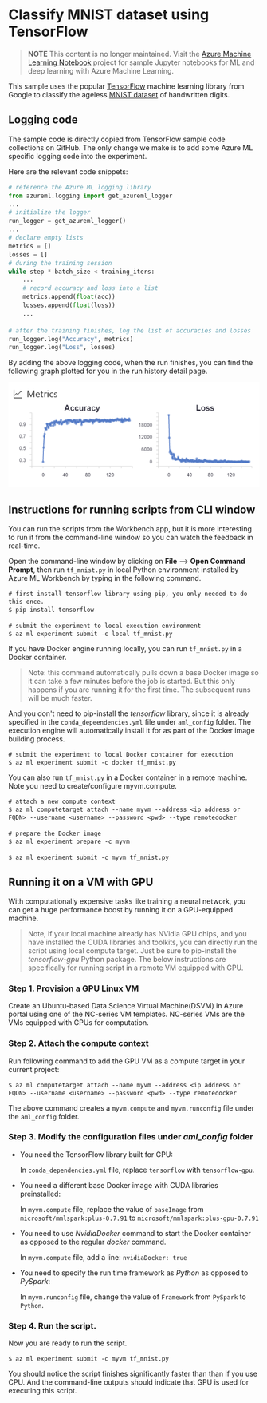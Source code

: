 # Classify MNIST dataset using TensorFlow

> **NOTE** This content is no longer maintained. Visit the [Azure Machine Learning Notebook](https://github.com/Azure/MachineLearningNotebooks) project for sample Jupyter notebooks for ML and deep learning with Azure Machine Learning.

This sample uses the popular [TensorFlow](https://www.tensorflow.org/) machine learning library from Google to classify the ageless [MNIST dataset](http://yann.lecun.com/exdb/mnist/) of handwritten digits.

## Logging code
The sample code is directly copied from TensorFlow sample code collections on GitHub. The only change we make is to add some Azure ML specific logging code into the experiment.

Here are the relevant code snippets:
```python
# reference the Azure ML logging library
from azureml.logging import get_azureml_logger
...
# initialize the logger
run_logger = get_azureml_logger()
...
# declare empty lists
metrics = []
losses = []
# during the training session
while step * batch_size < training_iters:
    ...
    # record accuracy and loss into a list
    metrics.append(float(acc))
    losses.append(float(loss))
    ...

# after the training finishes, log the list of accuracies and losses
run_logger.log("Accuracy", metrics)
run_logger.log("Loss", losses)
```

By adding the above logging code, when the run finishes, you can find the following graph plotted for you in the run history detail page.

![cover](./docs/metrics.png)

## Instructions for running scripts from CLI window
You can run the scripts from the Workbench app, but it is more interesting to run it from the command-line window so you can watch the feedback in real-time.

Open the command-line window by clicking on **File** --> **Open Command Prompt**, then run `tf_mnist.py` in local Python environment installed by Azure ML Workbench by typing in the following command.
```
# first install tensorflow library using pip, you only needed to do this once.
$ pip install tensorflow

# submit the experiment to local execution environment
$ az ml experiment submit -c local tf_mnist.py
```

If you have Docker engine running locally, you can run `tf_mnist.py` in a Docker container.

>Note: this command automatically pulls down a base Docker image so it can take a few minutes before the job is started. But this only happens if you are running it for the first time. The subsequent runs will be much faster.

And you don't need to pip-install the _tensorflow_ library, since it is already specified in the `conda_depeendencies.yml` file under `aml_config` folder. The execution engine will automatically install it for as part of the Docker image building process.

```
# submit the experiment to local Docker container for execution
$ az ml experiment submit -c docker tf_mnist.py
```

You can also run `tf_mnist.py` in a Docker container in a remote machine. Note you need to create/configure myvm.compute.
```
# attach a new compute context
$ az ml computetarget attach --name myvm --address <ip address or FQDN> --username <username> --password <pwd> --type remotedocker

# prepare the Docker image
$ az ml experiment prepare -c myvm

$ az ml experiment submit -c myvm tf_mnist.py
```

## Running it on a VM with GPU
With computationally expensive tasks like training a neural network, you can get a huge performance boost by running it on a GPU-equipped machine.

>Note, if your local machine already has NVidia GPU chips, and you have installed the CUDA libraries and toolkits, you can directly run the script using local compute target. Just be sure to pip-install the _tensorflow-gpu_ Python package. The below instructions are specifically for running script in a remote VM equipped with GPU.

### Step 1. Provision a GPU Linux VM 
Create an Ubuntu-based Data Science Virtual Machine(DSVM) in Azure portal using one of the NC-series VM templates. NC-series VMs are the VMs equipped with GPUs for computation.

### Step 2. Attach the compute context
Run following command to add the GPU VM as a compute target in your current project:
```
$ az ml computetarget attach --name myvm --address <ip address or FQDN> --username <username> --password <pwd> --type remotedocker
```
The above command creates a `myvm.compute` and `myvm.runconfig` file under the `aml_config` folder.

### Step 3. Modify the configuration files under _aml_config_ folder
- You need the TensorFlow library built for GPU:
    
    In `conda_dependencies.yml` file, replace `tensorflow` with `tensorflow-gpu`.

- You need a different base Docker image with CUDA libraries preinstalled:

    In `myvm.compute` file, replace the value of `baseImage` from `microsoft/mmlspark:plus-0.7.91` to  `microsoft/mmlspark:plus-gpu-0.7.91`

- You need to use _NvidiaDocker_ command to start the Docker container as opposed to the regular _docker_ command.

    In `myvm.compute` file, add a line: `nvidiaDocker: true`

- You need to specify the run time framework as _Python_ as opposed to _PySpark_:

    In `myvm.runconfig` file,  change the value of `Framework` from `PySpark` to `Python`.

### Step 4. Run the script.
Now you are ready to run the script.
```
$ az ml experiment submit -c myvm tf_mnist.py
```
You should notice the script finishes significantly faster than than if you use CPU. And the command-line outputs should indicate that GPU is used for executing this script.
